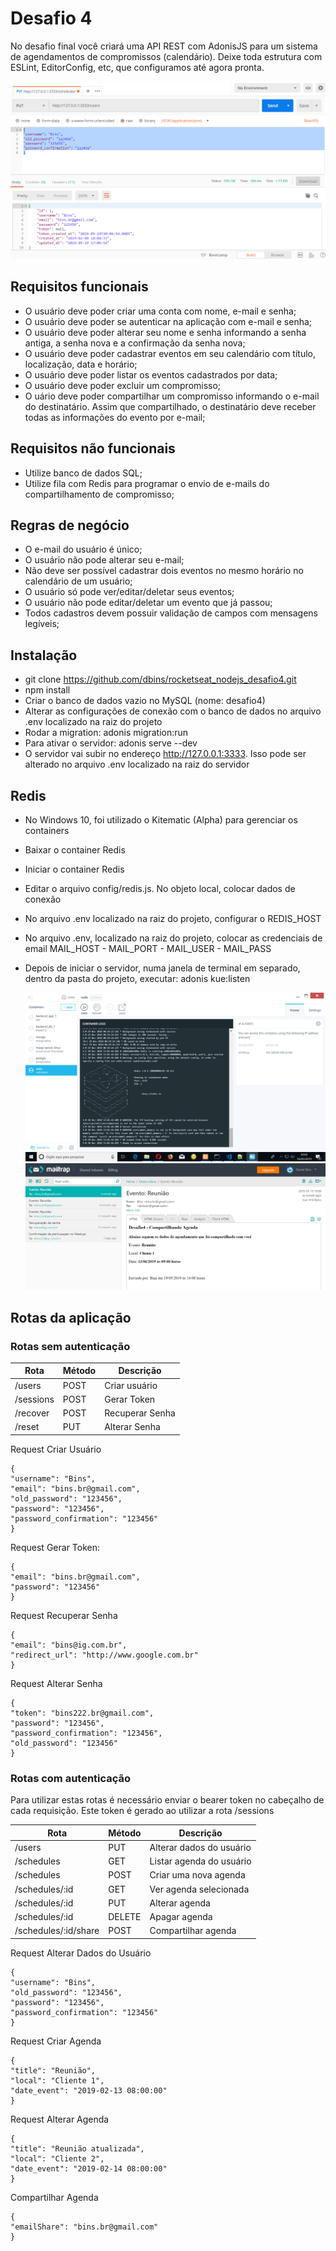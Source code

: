 # Desafio 4

No desafio final você criará uma API REST com AdonisJS para um sistema de
agendamentos de compromissos (calendário). Deixe toda estrutura com ESLint,
EditorConfig, etc, que configuramos até agora pronta.

![Desafio 4 NodeJS](imagens/desafio4.png)

## Requisitos funcionais

- O usuário deve poder criar uma conta com nome, e-mail e senha;
- O usuário deve poder se autenticar na aplicação com e-mail e senha;
- O usuário deve poder alterar seu nome e senha informando a senha antiga, a senha nova e a confirmação da senha nova;
- O usuário deve poder cadastrar eventos em seu calendário com título, localização, data e horário;
- O usuário deve poder listar os eventos cadastrados por data;
- O usuário deve poder excluir um compromisso;
- O uário deve poder compartilhar um compromisso informando o e-mail do destinatário. Assim que compartilhado, o destinatário deve receber todas as informações do evento por e-mail;

## Requisitos não funcionais

- Utilize banco de dados SQL;
- Utilize fila com Redis para programar o envio de e-mails do compartilhamento de compromisso;

## Regras de negócio

- O e-mail do usuário é único;
- O usuário não pode alterar seu e-mail;
- Não deve ser possível cadastrar dois eventos no mesmo horário no calendário de um usuário;
- O usuário só pode ver/editar/deletar seus eventos;
- O usuário não pode editar/deletar um evento que já passou;
- Todos cadastros devem possuir validação de campos com mensagens legíveis;

## Instalação

- git clone https://github.com/dbins/rocketseat_nodejs_desafio4.git
- npm install
- Criar o banco de dados vazio no MySQL (nome: desafio4)
- Alterar as configurações de conexão com o banco de dados no arquivo .env localizado na raiz do projeto
- Rodar a migration: adonis migration:run
- Para ativar o servidor: adonis serve --dev
- O servidor vai subir no endereço http://127.0.0.1:3333. Isso pode ser alterado no arquivo .env localizado na raiz do servidor

## Redis

- No Windows 10, foi utilizado o Kitematic (Alpha) para gerenciar os containers
- Baixar o container Redis
- Iniciar o container Redis
- Editar o arquivo config/redis.js. No objeto local, colocar dados de conexão
- No arquivo .env localizado na raiz do projeto, configurar o REDIS_HOST
- No arquivo .env, localizado na raiz do projeto, colocar as credenciais de email MAIL_HOST - MAIL_PORT - MAIL_USER - MAIL_PASS
- Depois de iniciar o servidor, numa janela de terminal em separado, dentro da pasta do projeto, executar:
  adonis kue:listen

  ![Redis](imagens/redis.png)
  ![Mailtrap.io](imagens/redis_desafio4.png)

## Rotas da aplicação
### Rotas sem autenticação

| Rota      | Método | Descrição       |
| --------- | ------ | --------------- |
| /users    | POST   | Criar usuário   |
| /sessions | POST   | Gerar Token     |
| /recover  | POST   | Recuperar Senha |
| /reset    | PUT    | Alterar Senha   |

Request Criar Usuário
```
{
"username": "Bins",
"email": "bins.br@gmail.com",
"old_password": "123456",
"password": "123456",
"password_confirmation": "123456"
}
```

Request Gerar Token:
```
{
"email": "bins.br@gmail.com",
"password": "123456"
}
```

Request Recuperar Senha
```
{
"email": "bins@ig.com.br",
"redirect_url": "http://www.google.com.br"
}
```

Request Alterar Senha
```
{
"token": "bins222.br@gmail.com",
"password": "123456",
"password_confirmation": "123456",
"old_password": "123456"
}
```

### Rotas com autenticação
Para utilizar estas rotas é necessário enviar o bearer token no cabeçalho de cada requisição. Este token é gerado ao utilizar a rota /sessions

| Rota                 | Método | Descrição                |
| -------------------- | ------ | ------------------------ |
| /users               | PUT    | Alterar dados do usuário |
| /schedules           | GET    | Listar agenda do usuário |
| /schedules           | POST   | Criar uma nova agenda    |
| /schedules/:id       | GET    | Ver agenda selecionada   |
| /schedules/:id       | PUT    | Alterar agenda           |
| /schedules/:id       | DELETE | Apagar agenda            |
| /schedules/:id/share | POST   | Compartilhar agenda      |

Request Alterar Dados do Usuário
```
{
"username": "Bins",
"old_password": "123456",
"password": "123456",
"password_confirmation": "123456"
}
```

Request Criar Agenda
```
{
"title": "Reunião",
"local": "Cliente 1",
"date_event": "2019-02-13 08:00:00"
}
```

Request Alterar Agenda
```
{
"title": "Reunião atualizada",
"local": "Cliente 2",
"date_event": "2019-02-14 08:00:00"
}
```

Compartilhar Agenda
```
{
"emailShare": "bins.br@gmail.com"
}
```
